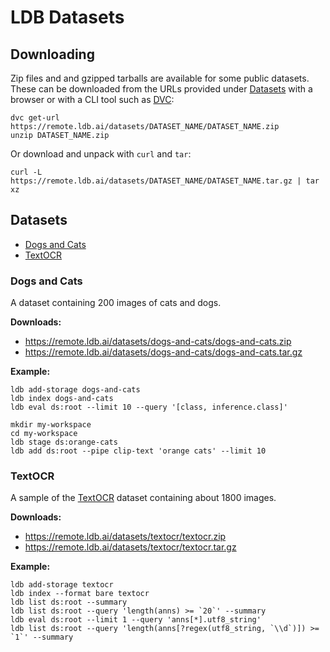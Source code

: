 # LDB Datasets

## Downloading

Zip files and and gzipped tarballs are available for some public datasets. These can be downloaded from the URLs provided under [Datasets](#datasets) with a browser or with a CLI tool such as [DVC](https://dvc.org/doc/install):
```
dvc get-url https://remote.ldb.ai/datasets/DATASET_NAME/DATASET_NAME.zip
unzip DATASET_NAME.zip
```

Or download and unpack with `curl` and `tar`:
```
curl -L https://remote.ldb.ai/datasets/DATASET_NAME/DATASET_NAME.tar.gz | tar xz
```

## Datasets

* [Dogs and Cats](#dogs-and-cats)
* [TextOCR](#textocr)

### Dogs and Cats

A dataset containing 200 images of cats and dogs.

**Downloads:**
* https://remote.ldb.ai/datasets/dogs-and-cats/dogs-and-cats.zip
* https://remote.ldb.ai/datasets/dogs-and-cats/dogs-and-cats.tar.gz

**Example:**
```
ldb add-storage dogs-and-cats
ldb index dogs-and-cats
ldb eval ds:root --limit 10 --query '[class, inference.class]'

mkdir my-workspace
cd my-workspace
ldb stage ds:orange-cats
ldb add ds:root --pipe clip-text 'orange cats' --limit 10
```

### TextOCR

A sample of the [TextOCR](https://textvqa.org/textocr/) dataset containing about 1800 images.

**Downloads:**
* https://remote.ldb.ai/datasets/textocr/textocr.zip
* https://remote.ldb.ai/datasets/textocr/textocr.tar.gz

**Example:**
```
ldb add-storage textocr
ldb index --format bare textocr
ldb list ds:root --summary
ldb list ds:root --query 'length(anns) >= `20`' --summary
ldb eval ds:root --limit 1 --query 'anns[*].utf8_string'
ldb list ds:root --query 'length(anns[?regex(utf8_string, `\\d`)]) >= `1`' --summary
```
